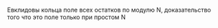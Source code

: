 Евклидовы кольца
поле всех остатков по модулю N, доказательство того что это поле только при простом N

